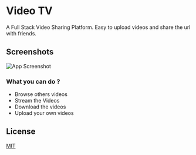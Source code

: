
# Video TV

A Full Stack Video Sharing Platform. Easy to upload videos and share the url with friends.


## Screenshots

![App Screenshot](https://res.cloudinary.com/dftw7onwl/image/upload/v1667899935/Screenshot_2022-11-08_at_3.01.04_PM_f3wxzi.png)


### What you can do ?

 - Browse others videos
 - Stream the Videos
 - Download the videos
 - Upload your own videos


## License

[MIT](https://choosealicense.com/licenses/mit/)

